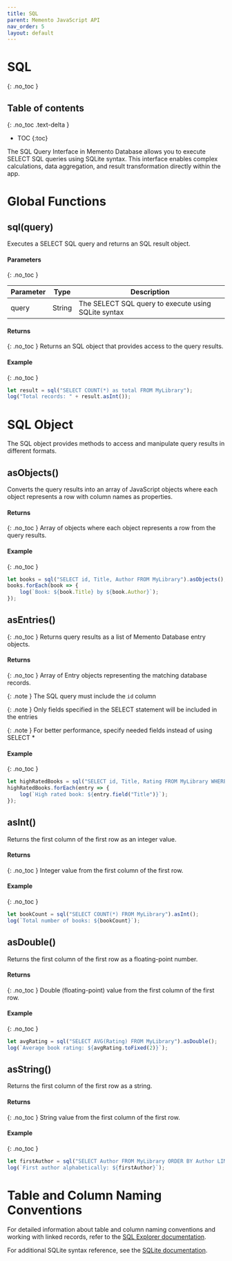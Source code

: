 ```yaml
---
title: SQL
parent: Memento JavaScript API
nav_order: 5
layout: default
---
```


# SQL
{: .no_toc } 

## Table of contents
{: .no_toc .text-delta }

- TOC
{:toc}

The SQL Query Interface in Memento Database allows you to execute SELECT SQL queries using SQLite syntax. This interface enables complex calculations, data aggregation, and result transformation directly within the app.

# Global Functions

## sql(query)
Executes a SELECT SQL query and returns an SQL result object.

#### Parameters
{: .no_toc } 

| Parameter | Type | Description |
|-----------|------|-------------|
| query | String | The SELECT SQL query to execute using SQLite syntax |

#### Returns
{: .no_toc } 
Returns an SQL object that provides access to the query results.

#### Example
{: .no_toc } 
```javascript
let result = sql("SELECT COUNT(*) as total FROM MyLibrary");
log("Total records: " + result.asInt());
```

# SQL Object

The SQL object provides methods to access and manipulate query results in different formats.

## asObjects()
Converts the query results into an array of JavaScript objects where each object represents a row with column names as properties.

#### Returns
{: .no_toc } 
Array of objects where each object represents a row from the query results.

#### Example
{: .no_toc } 
```javascript
let books = sql("SELECT id, Title, Author FROM MyLibrary").asObjects();
books.forEach(book => {
    log(`Book: ${book.Title} by ${book.Author}`);
});
```

## asEntries()
{: .no_toc } 
Returns query results as a list of Memento Database entry objects.

#### Returns
{: .no_toc } 
Array of Entry objects representing the matching database records.

{: .note }
The SQL query must include the `id` column

{: .note }
Only fields specified in the SELECT statement will be included in the entries

{: .note }
For better performance, specify needed fields instead of using SELECT *

#### Example
{: .no_toc } 
```javascript
let highRatedBooks = sql("SELECT id, Title, Rating FROM MyLibrary WHERE Rating > 4").asEntries();
highRatedBooks.forEach(entry => {
    log(`High rated book: ${entry.field("Title")}`);
});
```

## asInt()
Returns the first column of the first row as an integer value.

#### Returns
{: .no_toc } 
Integer value from the first column of the first row.

#### Example
{: .no_toc } 
```javascript
let bookCount = sql("SELECT COUNT(*) FROM MyLibrary").asInt();
log(`Total number of books: ${bookCount}`);
```

## asDouble()
Returns the first column of the first row as a floating-point number.

#### Returns
{: .no_toc } 
Double (floating-point) value from the first column of the first row.

#### Example
{: .no_toc } 
```javascript
let avgRating = sql("SELECT AVG(Rating) FROM MyLibrary").asDouble();
log(`Average book rating: ${avgRating.toFixed(2)}`);
```

## asString()
Returns the first column of the first row as a string.

#### Returns
{: .no_toc } 
String value from the first column of the first row.

#### Example
{: .no_toc } 
```javascript
let firstAuthor = sql("SELECT Author FROM MyLibrary ORDER BY Author LIMIT 1").asString();
log(`First author alphabetically: ${firstAuthor}`);
```

# Table and Column Naming Conventions
For detailed information about table and column naming conventions and working with linked records, refer to the [SQL Explorer documentation](https://help.mementodatabase.com/?ht_kb=sql-explorer).

For additional SQLite syntax reference, see the [SQLite documentation](https://www.sqlite.org/lang.html).
